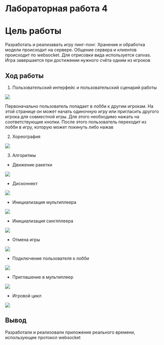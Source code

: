 # Лабораторная работа 4
# Цель работы
Разработать и реализавать игру пинг-понг. Хранение и обработка модели происходит на сервере. Общение сервера и клиентов происходит по websocket. Для отрисовки вида используется canvas. Игра завершается при достижении нужного счёта одним из игроков

## Ход работы
1. Пользовательский интерфейс и пользовательский сценарий работы

![](https://github.com/OneBumBot/Lab4_Pong/blob/main/IMAGES/Интерфейс.png)

Первоначально пользователь попадает в лобби к другим игрокам. На этой странице он может начать одиночную игру или пригласить другого игрока для совместной игры. Для этого необходимо нажать на соответствующие кнопки. После этого пользователь переходит из лобби в игру, которую может покинуть либо нажав

2. Хореография

![](https://github.com/OneBumBot/Lab4_Pong/blob/main/IMAGES/Хореография.png)

3. Алгоритмы 
- Движение ракетки

![](https://github.com/OneBumBot/Lab4_Pong/blob/main/IMAGES/Движение%20ракетки.png)

- Дисконнект

![](https://github.com/OneBumBot/Lab4_Pong/blob/main/IMAGES/Дисконнект.png)

- Инициализация мультиплеера

![](https://github.com/OneBumBot/Lab4_Pong/blob/main/IMAGES/Инициализация%20мультиплеера.png)

- Инициализация синглплеера

![](https://github.com/OneBumBot/Lab4_Pong/blob/main/IMAGES/Инициализация%20синглплеера.png)

- Отмена игры

![](https://github.com/OneBumBot/Lab4_Pong/blob/main/IMAGES/Отменить%20игру.png)

- Подключение пользователя к лобби

![](https://github.com/OneBumBot/Lab4_Pong/blob/main/IMAGES/Подключение%20пользователя%20в%20лобби.png)

- Приглашение в мультиплеер

![](https://github.com/OneBumBot/Lab4_Pong/blob/main/IMAGES/Приглашение%20в%20мультиплеер.png)

- Игровой цикл

![](https://github.com/OneBumBot/Lab4_Pong/blob/main/IMAGES/игровой%20цикл.png)


## Вывод
Разработали и реализовали приложение реального времени, использующее протокол websocket 
